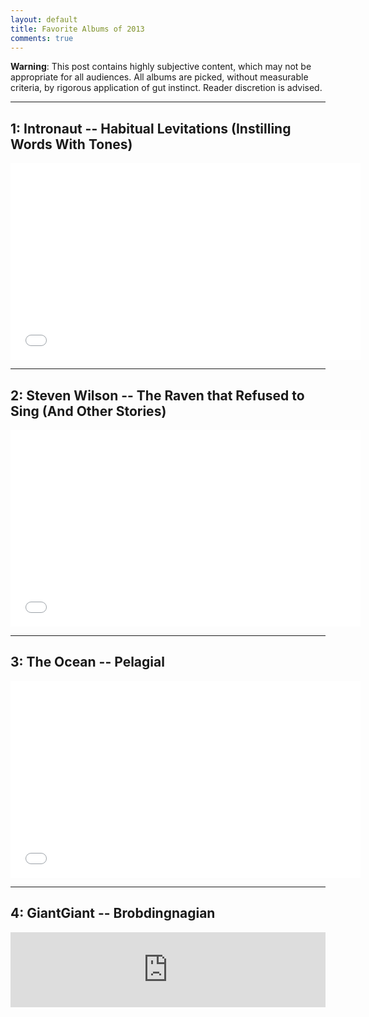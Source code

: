 ```yaml
---
layout: default
title: Favorite Albums of 2013
comments: true
---
```


**Warning**: This post contains highly subjective content, which may not be appropriate for all audiences. All albums are picked, without measurable criteria, by rigorous application of gut instinct. Reader discretion is advised.

<hr />

1: Intronaut -- Habitual Levitations (Instilling Words With Tones)
--------------------------------

<div class="flex-video">
<iframe width="560" height="315" src="//www.youtube.com/embed/RJEW2PHyspE" frameborder="0" allowfullscreen></iframe>
</div>

<hr />

2: Steven Wilson -- The Raven that Refused to Sing (And Other Stories)
----------------------------------------------

<div class="flex-video">
<iframe width="560" height="315" src="//www.youtube.com/embed/wYfQ1I-VV7M" frameborder="0" allowfullscreen></iframe>
</div>

<hr />

3: The Ocean -- Pelagial
--------------------

<div class="flex-video">
<iframe width="560" height="315" src="//www.youtube.com/embed/_WkizMWOFpw" frameborder="0" allowfullscreen></iframe>
</div>

<hr />

4: GiantGiant -- Brobdingnagian
----------------------------

<iframe style="border: 0; width: 100%; height: 120px;" src="http://bandcamp.com/EmbeddedPlayer/album=1953868724/size=medium/bgcol=ffffff/linkcol=0687f5/transparent=true/" seamless><a href="http://giantgiant.bandcamp.com/album/brobdingnagian">Brobdingnagian by GiantGiant</a></iframe>

